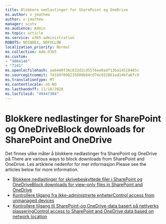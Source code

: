 ```yaml
---
title: Blokkere nedlastinger for SharePoint og OneDrive
ms.author: v-jmathew
author: v-jmathew
manager: scotv
ms.audience: Admin
ms.topic: article
ms.service: o365-administration
ROBOTS: NOINDEX, NOFOLLOW
localization_priority: Normal
ms.collection: Adm_O365
ms.custom:
- "9004146"
- "7241"
ms.openlocfilehash: aa6440f36c832d2cd5576ee0adf13ba14518485c
ms.sourcegitcommit: 7d1b9f098235000b84cd74c032861ad14bfa6fc9
ms.translationtype: MT
ms.contentlocale: nb-NO
ms.lasthandoff: 11/18/2020
ms.locfileid: "49447304"
---
```

# <a name="block-downloads-for-sharepoint-and-onedrive"></a><span data-ttu-id="b7e77-102">Blokkere nedlastinger for SharePoint og OneDrive</span><span class="sxs-lookup"><span data-stu-id="b7e77-102">Block downloads for SharePoint and OneDrive</span></span>

<span data-ttu-id="b7e77-103">Det finnes ulike måter å blokkere nedlastinger fra SharePoint og OneDrive på.</span><span class="sxs-lookup"><span data-stu-id="b7e77-103">There are various ways to block downloads from SharePoint and OneDrive.</span></span> <span data-ttu-id="b7e77-104">Les artiklene nedenfor for mer informasjon.</span><span class="sxs-lookup"><span data-stu-id="b7e77-104">Please see the articles below for more information.</span></span>

- [<span data-ttu-id="b7e77-105">Blokkere nedlastinger for skrivebeskyttede filer i SharePoint og OneDrive</span><span class="sxs-lookup"><span data-stu-id="b7e77-105">Block downloads for view-only files in SharePoint and OneDrive</span></span>](https://support.microsoft.com/office/block-downloads-for-view-only-files-in-sharepoint-and-onedrive-6051184b-62ac-4149-b874-13dcd40ef91e)
- [<span data-ttu-id="b7e77-106">Kontrollere tilgang fra ikke-administrerte enheter</span><span class="sxs-lookup"><span data-stu-id="b7e77-106">Control access from unmanaged devices</span></span>](https://docs.microsoft.com/sharepoint/control-access-from-unmanaged-devices)
- [<span data-ttu-id="b7e77-107">Kontrollere tilgang til SharePoint-og OneDrive-data basert på nettverks plassering</span><span class="sxs-lookup"><span data-stu-id="b7e77-107">Control access to SharePoint and OneDrive data based on network location</span></span>](https://docs.microsoft.com/sharepoint/control-access-based-on-network-location)
